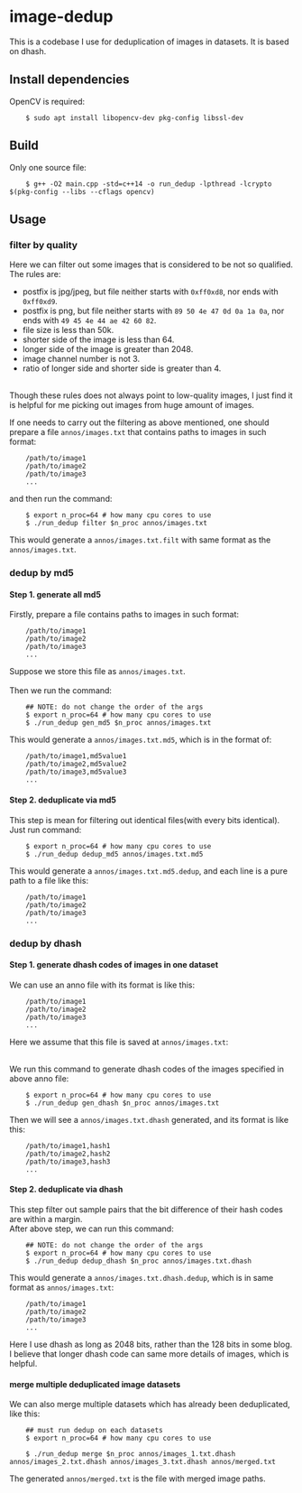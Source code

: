 # image-dedup

This is a codebase I use for deduplication of images in datasets. It is based on dhash.  


## Install dependencies 

OpenCV is required:  
```
    $ sudo apt install libopencv-dev pkg-config libssl-dev
```


## Build 

Only one source file:  
```
    $ g++ -O2 main.cpp -std=c++14 -o run_dedup -lpthread -lcrypto $(pkg-config --libs --cflags opencv)
```


## Usage  

### filter by quality

Here we can filter out some images that is considered to be not so qualified. The rules are:<br>
* postfix is jpg/jpeg, but file neither starts with `0xff0xd8`, nor ends with `0xff0xd9`.
* postfix is png, but file neither starts with `89 50 4e 47 0d 0a 1a 0a`, nor ends with `49 45 4e 44 ae 42 60 82`.
* file size is less than 50k.
* shorter side of the image is less than 64.
* longer side of the image is greater than 2048.
* image channel number is not 3.
* ratio of longer side and shorter side is greater than 4.
<br>
Though these rules does not always point to low-quality images, I just find it is helpful for me picking out images from huge amount of images.<br>

If one needs to carry out the filtering as above mentioned, one should prepare a file `annos/images.txt` that contains paths to images in such format:
```
    /path/to/image1
    /path/to/image2
    /path/to/image3
    ...
```
and then run the command:
```
    $ export n_proc=64 # how many cpu cores to use 
    $ ./run_dedup filter $n_proc annos/images.txt
```
This would generate a `annos/images.txt.filt` with same format as the `annos/images.txt`.


### dedup by md5
#### Step 1. generate all md5
Firstly, prepare a file contains paths to images in such format:  
```
    /path/to/image1
    /path/to/image2
    /path/to/image3
    ...
```
Suppose we store this file as `annos/images.txt`.
<br /><br />
Then we run the command:  
```
    ## NOTE: do not change the order of the args
    $ export n_proc=64 # how many cpu cores to use 
    $ ./run_dedup gen_md5 $n_proc annos/images.txt
```
This would generate a `annos/images.txt.md5`, which is in the format of: 
```
    /path/to/image1,md5value1
    /path/to/image2,md5value2
    /path/to/image3,md5value3
    ...
```

#### Step 2. deduplicate via md5
This step is mean for filtering out identical files(with every bits identical). Just run command:
```
    $ export n_proc=64 # how many cpu cores to use 
    $ ./run_dedup dedup_md5 annos/images.txt.md5
```
This would generate a `annos/images.txt.md5.dedup`, and each line is a pure path to a file like this:
```
    /path/to/image1
    /path/to/image2
    /path/to/image3
    ...
```


### dedup by dhash
#### Step 1. generate dhash codes of images in one dataset  
We can use an anno file with its format is like this:
```
    /path/to/image1
    /path/to/image2
    /path/to/image3
    ...
```
Here we assume that this file is saved at `annos/images.txt`:
<br /><br />

We run this command to generate dhash codes of the images specified in above anno file:
```
    $ export n_proc=64 # how many cpu cores to use 
    $ ./run_dedup gen_dhash $n_proc annos/images.txt
```
Then we will see a `annos/images.txt.dhash` generated, and its format is like this:
```
    /path/to/image1,hash1
    /path/to/image2,hash2
    /path/to/image3,hash3
    ...
```


#### Step 2. deduplicate via dhash  
This step filter out sample pairs that the bit difference of their hash codes are within a margin.<br>
After above step, we can run this command:  
```
    ## NOTE: do not change the order of the args
    $ export n_proc=64 # how many cpu cores to use 
    $ ./run_dedup dedup_dhash $n_proc annos/images.txt.dhash
```
This would generate a `annos/images.txt.dhash.dedup`, which is in same format as `annos/images.txt`: 
```
    /path/to/image1
    /path/to/image2
    /path/to/image3
    ...
```
Here I use dhash as long as 2048 bits, rather than the 128 bits in some blog. I believe that longer dhash code can same more details of images, which is helpful.


#### merge multiple deduplicated image datasets
We can also merge multiple datasets which has already been deduplicated, like this:  
```
    ## must run dedup on each datasets
    $ export n_proc=64 # how many cpu cores to use 

    $ ./run_dedup merge $n_proc annos/images_1.txt.dhash annos/images_2.txt.dhash annos/images_3.txt.dhash annos/merged.txt
```
The generated `annos/merged.txt` is the file with merged image paths.  


